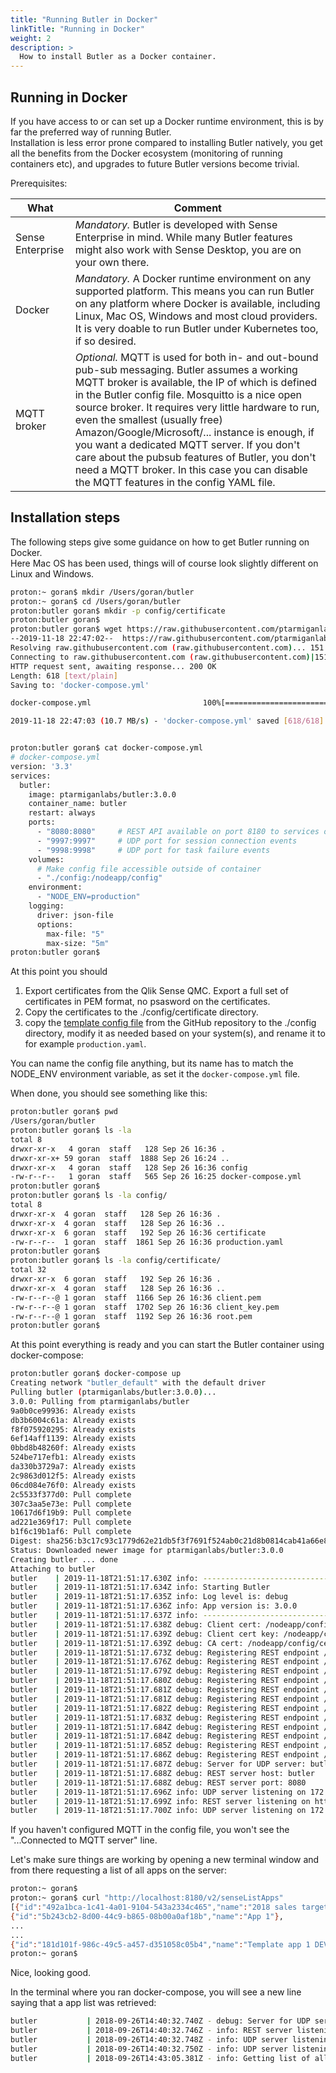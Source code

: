 ```yaml
---
title: "Running Butler in Docker"
linkTitle: "Running in Docker"
weight: 2
description: >
  How to install Butler as a Docker container.
---
```


## Running in Docker

If you have access to or can set up a Docker runtime environment, this is by far the preferred way of running Butler.  
Installation is less error prone compared to installing Butler natively, you get all the benefits from the Docker ecosystem (monitoring of running containers etc), and upgrades to future Butler versions become trivial.

Prerequisites:

What | Comment
---- | -------
Sense Enterprise | *Mandatory.* Butler is developed with Sense Enterprise in mind. While many Butler features might also work with Sense Desktop, you are on your own there.
Docker | *Mandatory.* A Docker runtime environment on any supported platform. This means you can run Butler on any platform where Docker is available, including Linux, Mac OS, Windows and most cloud providers. It is very doable to run Butler under Kubernetes too, if so desired.
MQTT broker | *Optional.* MQTT is used for both in- and out-bound pub-sub messaging. Butler assumes a working MQTT broker is available, the IP of which is defined in the Butler config file. Mosquitto is a nice open source broker. It requires very little hardware to run, even the smallest (usually free) Amazon/Google/Microsoft/... instance is enough, if you want a dedicated MQTT server. If you don't care about the pubsub features of Butler, you don't need a MQTT broker. In this case you can disable the MQTT features in the config YAML file.

## Installation steps

The following steps give some guidance on how to get Butler running on Docker.  
Here Mac OS has been used, things will of course look slightly different on Linux and Windows.

```bash
proton:~ goran$ mkdir /Users/goran/butler
proton:~ goran$ cd /Users/goran/butler
proton:butler goran$ mkdir -p config/certificate
proton:butler goran$
proton:butler goran$ wget https://raw.githubusercontent.com/ptarmiganlabs/butler/master/src/docker-compose.yml
--2019-11-18 22:47:02--  https://raw.githubusercontent.com/ptarmiganlabs/butler/master/src/docker-compose.yml
Resolving raw.githubusercontent.com (raw.githubusercontent.com)... 151.101.84.133
Connecting to raw.githubusercontent.com (raw.githubusercontent.com)|151.101.84.133|:443... connected.
HTTP request sent, awaiting response... 200 OK
Length: 618 [text/plain]
Saving to: 'docker-compose.yml'

docker-compose.yml                         100%[========================================================================================>]     618  --.-KB/s    in 0s

2019-11-18 22:47:03 (10.7 MB/s) - 'docker-compose.yml' saved [618/618]


proton:butler goran$ cat docker-compose.yml
# docker-compose.yml
version: '3.3'
services:
  butler:
    image: ptarmiganlabs/butler:3.0.0
    container_name: butler
    restart: always
    ports:
      - "8080:8080"     # REST API available on port 8180 to services outside the container
      - "9997:9997"     # UDP port for session connection events
      - "9998:9998"     # UDP port for task failure events
    volumes:
      # Make config file accessible outside of container
      - "./config:/nodeapp/config"
    environment:
      - "NODE_ENV=production"
    logging:
      driver: json-file
      options:
        max-file: "5"
        max-size: "5m"
proton:butler goran$

```

At this point you should

1. Export certificates from the Qlik Sense QMC. Export a full set of certificates in PEM format, no psasword on the certificates.
2. Copy the certificates to the ./config/certificate directory.
3. copy the [template config file](https://github.com/ptarmiganlabs/butler/blob/master/src/config/default_template.yaml) from the GitHub repository to the ./config directory, modify it as needed based on your system(s), and rename it to for example `production.yaml`.  

You can name the config file anything, but its name has to match the NODE_ENV environment variable, as set it the `docker-compose.yml` file.

When done, you should see something like this:

```bash
proton:butler goran$ pwd
/Users/goran/butler
proton:butler goran$ ls -la
total 8
drwxr-xr-x   4 goran  staff   128 Sep 26 16:36 .
drwxr-xr-x+ 59 goran  staff  1888 Sep 26 16:24 ..
drwxr-xr-x   4 goran  staff   128 Sep 26 16:36 config
-rw-r--r--   1 goran  staff   565 Sep 26 16:25 docker-compose.yml
proton:butler goran$
proton:butler goran$ ls -la config/
total 8
drwxr-xr-x  4 goran  staff   128 Sep 26 16:36 .
drwxr-xr-x  4 goran  staff   128 Sep 26 16:36 ..
drwxr-xr-x  6 goran  staff   192 Sep 26 16:36 certificate
-rw-r--r--  1 goran  staff  1861 Sep 26 16:36 production.yaml
proton:butler goran$
proton:butler goran$ ls -la config/certificate/
total 32
drwxr-xr-x  6 goran  staff   192 Sep 26 16:36 .
drwxr-xr-x  4 goran  staff   128 Sep 26 16:36 ..
-rw-r--r--@ 1 goran  staff  1166 Sep 26 16:36 client.pem
-rw-r--r--@ 1 goran  staff  1702 Sep 26 16:36 client_key.pem
-rw-r--r--@ 1 goran  staff  1192 Sep 26 16:36 root.pem
proton:butler goran$
```

At this point everything is ready and you can start the Butler container using docker-compose:

```bash
proton:butler goran$ docker-compose up
Creating network "butler_default" with the default driver
Pulling butler (ptarmiganlabs/butler:3.0.0)...
3.0.0: Pulling from ptarmiganlabs/butler
9a0b0ce99936: Already exists
db3b6004c61a: Already exists
f8f075920295: Already exists
6ef14aff1139: Already exists
0bbd8b48260f: Already exists
524be717efb1: Already exists
da330b3729a7: Already exists
2c9863d012f5: Already exists
06cd084e76f0: Already exists
2c5533f377d0: Pull complete
307c3aa5e73e: Pull complete
10617d6f19b9: Pull complete
ad221e369f17: Pull complete
b1f6c19b1af6: Pull complete
Digest: sha256:b3c17c93c1779d62e21db5f3f7691f524ab0c21d8b0814cab41a66e814702a17
Status: Downloaded newer image for ptarmiganlabs/butler:3.0.0
Creating butler ... done
Attaching to butler
butler    | 2019-11-18T21:51:17.630Z info: --------------------------------------
butler    | 2019-11-18T21:51:17.634Z info: Starting Butler
butler    | 2019-11-18T21:51:17.635Z info: Log level is: debug
butler    | 2019-11-18T21:51:17.636Z info: App version is: 3.0.0
butler    | 2019-11-18T21:51:17.637Z info: --------------------------------------
butler    | 2019-11-18T21:51:17.638Z debug: Client cert: /nodeapp/config/certificate/client.pem
butler    | 2019-11-18T21:51:17.639Z debug: Client cert key: /nodeapp/config/certificate/client_key.pem
butler    | 2019-11-18T21:51:17.639Z debug: CA cert: /nodeapp/config/certificate/root.pem
butler    | 2019-11-18T21:51:17.673Z debug: Registering REST endpoint /v2/activeUserCount
butler    | 2019-11-18T21:51:17.676Z debug: Registering REST endpoint /v2/activeUsers
butler    | 2019-11-18T21:51:17.679Z debug: Registering REST endpoint /v2/slackPostMessage
butler    | 2019-11-18T21:51:17.680Z debug: Registering REST endpoint /v2/createDir
butler    | 2019-11-18T21:51:17.681Z debug: Registering REST endpoint /v2/createDirQVD
butler    | 2019-11-18T21:51:17.681Z debug: Registering REST endpoint /v2/mqttPublishMessage
butler    | 2019-11-18T21:51:17.682Z debug: Registering REST endpoint /v2/senseStartTask
butler    | 2019-11-18T21:51:17.683Z debug: Registering REST endpoint /v2/senseAppDump
butler    | 2019-11-18T21:51:17.684Z debug: Registering REST endpoint /v2/senseListApps
butler    | 2019-11-18T21:51:17.684Z debug: Registering REST endpoint /v2/butlerping
butler    | 2019-11-18T21:51:17.685Z debug: Registering REST endpoint /v2/base62ToBase16
butler    | 2019-11-18T21:51:17.686Z debug: Registering REST endpoint /v2/base16ToBase62
butler    | 2019-11-18T21:51:17.687Z debug: Server for UDP server: butler
butler    | 2019-11-18T21:51:17.688Z debug: REST server host: butler
butler    | 2019-11-18T21:51:17.688Z debug: REST server port: 8080
butler    | 2019-11-18T21:51:17.696Z info: UDP server listening on 172.21.0.2:9998
butler    | 2019-11-18T21:51:17.699Z info: REST server listening on http://172.21.0.2:8080
butler    | 2019-11-18T21:51:17.700Z info: UDP server listening on 172.21.0.2:9997

```

If you haven't configured MQTT in the config file, you won't see the "...Connected to MQTT server" line.

Let's make sure things are working by opening a new terminal window and from there requesting a list of all apps on the server:

```bash
proton:~ goran$
proton:~ goran$ curl "http://localhost:8180/v2/senseListApps"
[{"id":"492a1bca-1c41-4a01-9104-543a2334c465","name":"2018 sales targets"},
{"id":"5b243cb2-8d00-44c9-b865-08b00a0af18b","name":"App 1"},
...
...
{"id":"181d101f-986c-49c5-a457-d351058c05b4","name":"Template app 1 DEV"}]
proton:~ goran$

```

Nice, looking good.

In the terminal where you ran docker-compose, you will see a new line saying that a app list was retrieved:

```bash
butler           | 2018-09-26T14:40:32.740Z - debug: Server for UDP server: localhost
butler           | 2018-09-26T14:40:32.746Z - info: REST server listening on http://[::]:8080
butler           | 2018-09-26T14:40:32.748Z - info: UDP server listening on 127.0.0.1:9997
butler           | 2018-09-26T14:40:32.750Z - info: UDP server listening on 127.0.0.1:9998
butler           | 2018-09-26T14:43:05.381Z - info: Getting list of all apps

```
